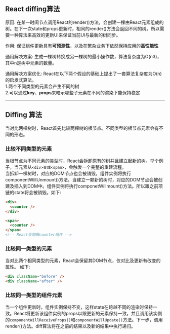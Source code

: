 ## React diffing算法  

原因: 在某一时间节点调用React的render()方法，会创建一棵由React元素组成的树。在下一次state和props更新时，相同的render()方法会返回不同的树。所以需要一种算法来高效的更新UI来保证当前UI与最新的树同步。

作用: 保证组件更新具有**可预测性**，以及在繁杂业务下依然保持应用的**高性能性**

通用解决方案: 生成一棵树转换成另一棵树的最小操作数，算法复杂度为O(n3)，其中n是树中元素的数量。

通用解决方案优化: React在以下两个假设的基础上提出了一套算法复杂度为O(n)的启发式算法。  
1.两个不同类型的元素会产生不同的树  
2.可以通过**key**、**props**来暗示哪些子元素在不同的渲染下能保持稳定

---
## Diffing 算法
当对比两棵树时，React首先比较两棵树的根节点。不同类型的根节点元素会有不同的形态。  
### 比较不同类型的元素
当根节点为不同元素的类型时，React会拆卸原有的树并且建立起新的树。举个例子，当元素从```<div>变成<span>```，会触发一个完整的重建流程。  
当拆卸一棵树时，对应的DOM节点也会被销毁。组件实例将执行componentWillUnmount()方法。当建立一颗新的树时，对应的DOM节点会被创建及插入到DOM中。组件实例将执行componetWillmount()方法。所以跟之前项链的state将会被销毁。如下:  
```html
<div>
  <counter />
</div>

<span>
  <counter />
</span>
<!-- React会销毁counter组件 -->
```

### 比较同一类型的元素
当对比两个相同类型的元素，React会保留其DOM节点，仅对比及更新有改变的属性。
如下:  

```html
<div className="before" />
<div className="after" />
```

### 比较同一类型的组件元素
当一个组件更新时，组件实例保持不变，这样state在跨越不同的渲染时保持一致。React将更新该组件实例的props以跟更新的元素保持一致，并且调用该实例的```componentWillReceiveProps()```和```componentWillUpdate()```方法。下一步，调用render()方法。diff算法将在之前的结果以及新的结果中执行递归。